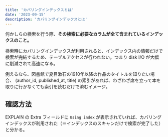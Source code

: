 ```yaml
---
title: 'カバリングインデックスとは'
date: '2023-09-15'
description: 'カバリングインデックスとは'
---
```


何かしらの検索を行う際、**その検索に必要なカラムが全て含まれているインデックスのこと。**

検索時にカバリングインデックスが利用されると、インデックス内の情報だけで検索が完結するため、テーブルアクセスが行われない。つまり disk I/O が大幅に削減されて高速になる。

例えるなら、図書館で夏目漱石の1910年以降の作品のタイトルを知りたい場合、
(author_id, published_at, title) の索引があれば、わざわざ席を立って本を取りに行かなくても索引を読むだけで済むイメージ。

## 確認方法

EXPLAIN の Extra フィールドに `Using index` が表示されていれば、カバリングインデックスが利用された（＝インデックスのスキャンだけで検索が完了した）と分かる。
